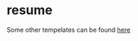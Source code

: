 # resume
Some other tempelates can be found [here](https://www.rpi.edu/dept/arc/training/latex/resumes/)
